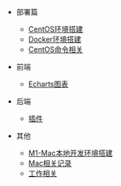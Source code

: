 <!-- 侧边栏配置文件 -->

* 部署篇
  * [CentOS环境搭建](centos/service)
  * [Docker环境搭建](centos/docker)
  * [CentOS命令相关](centos/command)

* 前端
  * [Echarts图表](frontend/echarts.md)

* 后端
  * [插件](backend/plugin.md)

* 其他
  * [M1-Mac本地开发环境搭建](mac/m1-docker.md)
  * [Mac相关记录](mac/other.md)
  * [工作相关](work/index.md)
